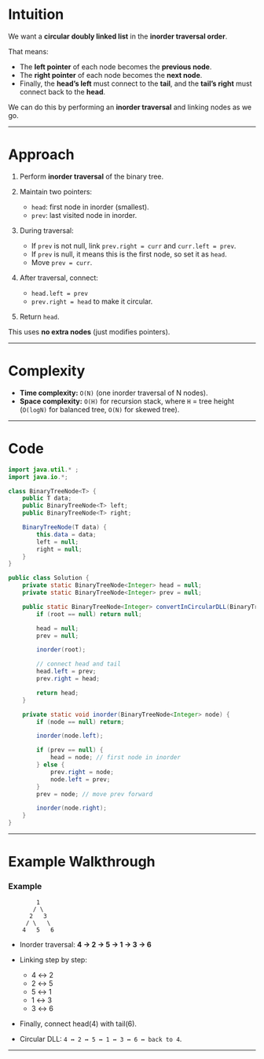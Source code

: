 # Intuition

We want a **circular doubly linked list** in the **inorder traversal order**.

That means:

* The **left pointer** of each node becomes the **previous node**.
* The **right pointer** of each node becomes the **next node**.
* Finally, the **head’s left** must connect to the **tail**, and the **tail’s right** must connect back to the **head**.

We can do this by performing an **inorder traversal** and linking nodes as we go.

---

# Approach

1. Perform **inorder traversal** of the binary tree.
2. Maintain two pointers:

   * `head`: first node in inorder (smallest).
   * `prev`: last visited node in inorder.
3. During traversal:

   * If `prev` is not null, link `prev.right = curr` and `curr.left = prev`.
   * If `prev` is null, it means this is the first node, so set it as `head`.
   * Move `prev = curr`.
4. After traversal, connect:

   * `head.left = prev`
   * `prev.right = head`
     to make it circular.
5. Return `head`.

This uses **no extra nodes** (just modifies pointers).

---

# Complexity

* **Time complexity:** `O(N)` (one inorder traversal of N nodes).
* **Space complexity:** `O(H)` for recursion stack, where `H` = tree height (`O(logN)` for balanced tree, `O(N)` for skewed tree).

---

# Code

```java
import java.util.* ;
import java.io.*; 

class BinaryTreeNode<T> {
    public T data;
    public BinaryTreeNode<T> left;
    public BinaryTreeNode<T> right;

    BinaryTreeNode(T data) {
        this.data = data;
        left = null;
        right = null;
    }
}

public class Solution {
    private static BinaryTreeNode<Integer> head = null;
    private static BinaryTreeNode<Integer> prev = null;

    public static BinaryTreeNode<Integer> convertInCircularDLL(BinaryTreeNode<Integer> root) {
        if (root == null) return null;

        head = null;
        prev = null;

        inorder(root);

        // connect head and tail
        head.left = prev;
        prev.right = head;

        return head;
    }

    private static void inorder(BinaryTreeNode<Integer> node) {
        if (node == null) return;

        inorder(node.left);

        if (prev == null) {
            head = node; // first node in inorder
        } else {
            prev.right = node;
            node.left = prev;
        }
        prev = node; // move prev forward

        inorder(node.right);
    }
}
```

---

# Example Walkthrough

### Example

```
        1
       / \
      2   3
     / \   \
    4   5   6
```

* Inorder traversal: **4 → 2 → 5 → 1 → 3 → 6**
* Linking step by step:

  * 4 ↔ 2
  * 2 ↔ 5
  * 5 ↔ 1
  * 1 ↔ 3
  * 3 ↔ 6
* Finally, connect head(4) with tail(6).
* Circular DLL: `4 ↔ 2 ↔ 5 ↔ 1 ↔ 3 ↔ 6 ↔ back to 4`.

---
